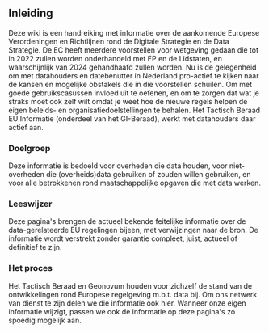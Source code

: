 ## Inleiding

Deze wiki is een handreiking met informatie over de aankomende Europese Verordeningen en Richtlijnen rond de Digitale Strategie en de Data Strategie. De EC heeft meerdere voorstellen voor wetgeving gedaan die tot in 2022 zullen worden onderhandeld met EP en de Lidstaten, en waarschijnlijk van 2024 gehandhaafd zullen worden. Nu is de gelegenheid om met datahouders en datebenutter in Nederland pro-actief te kijken naar de kansen en mogelijke obstakels die in die voorstellen schuilen. Om met goede gebruikscasussen invloed uit te oefenen, en om te zorgen dat wat je straks moet ook zelf wilt omdat je weet hoe de nieuwe regels helpen de eigen beleids- en organisatiedoelstellingen te behalen. Het Tactisch Beraad EU Informatie (onderdeel van het GI-Beraad), werkt met datahouders daar actief aan.

### Doelgroep

Deze informatie is bedoeld voor overheden die data houden, voor niet-overheden die (overheids)data gebruiken of zouden willen gebruiken, en voor alle betrokkenen rond maatschappelijke opgaven die met data werken.

### Leeswijzer

Deze pagina's brengen de actueel bekende feitelijke informatie over de data-gerelateerde EU regelingen bijeen, met verwijzingen naar de bron. De informatie wordt verstrekt zonder garantie compleet, juist, actueel of definitief te zijn.

### Het proces

Het Tactisch Beraad en Geonovum houden voor zichzelf de stand van de ontwikkelingen rond Europese regelgeving m.b.t. data bij. Om ons netwerk van dienst te zijn delen we die informatie ook hier. Wanneer onze eigen informatie wijzigt, passen we ook de informatie op deze pagina's zo spoedig mogelijk aan.
